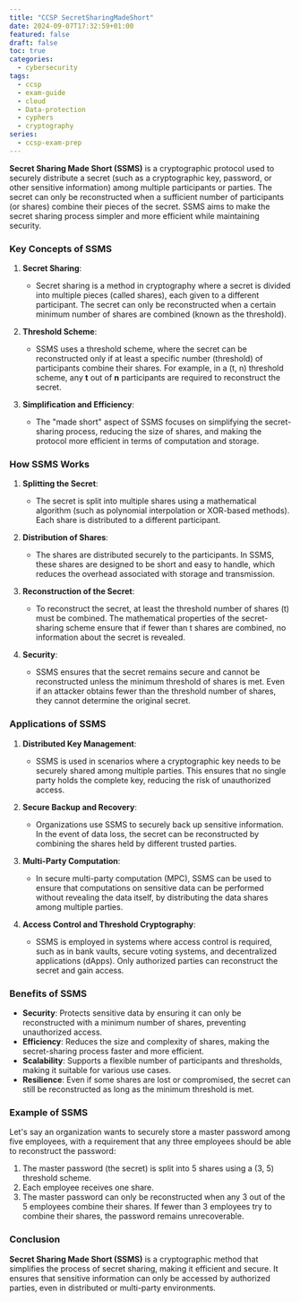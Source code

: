 ```yaml
---
title: "CCSP SecretSharingMadeShort"
date: 2024-09-07T17:32:59+01:00
featured: false 
draft: false
toc: true
categories:
  - cybersecurity
tags:
  - ccsp
  - exam-guide
  - cloud
  - Data-protection
  - cyphers
  - cryptography
series:
  - ccsp-exam-prep
---
```


**Secret Sharing Made Short (SSMS)** is a cryptographic protocol used to securely distribute a secret (such as a
cryptographic key, password, or other sensitive information) among multiple participants or parties. The secret can only
be reconstructed when a sufficient number of participants (or shares) combine their pieces of the secret. SSMS aims to
make the secret sharing process simpler and more efficient while maintaining security.

### Key Concepts of SSMS

1. **Secret Sharing**:
    - Secret sharing is a method in cryptography where a secret is divided into multiple pieces (called shares), each
      given to a different participant. The secret can only be reconstructed when a certain minimum number of shares are
      combined (known as the threshold).

2. **Threshold Scheme**:
    - SSMS uses a threshold scheme, where the secret can be reconstructed only if at least a specific number (threshold)
      of participants combine their shares. For example, in a (t, n) threshold scheme, any **t** out of **n**
      participants are required to reconstruct the secret.

3. **Simplification and Efficiency**:
    - The "made short" aspect of SSMS focuses on simplifying the secret-sharing process, reducing the size of shares,
      and making the protocol more efficient in terms of computation and storage.

### How SSMS Works

1. **Splitting the Secret**:
    - The secret is split into multiple shares using a mathematical algorithm (such as polynomial interpolation or
      XOR-based methods). Each share is distributed to a different participant.

2. **Distribution of Shares**:
    - The shares are distributed securely to the participants. In SSMS, these shares are designed to be short and easy
      to handle, which reduces the overhead associated with storage and transmission.

3. **Reconstruction of the Secret**:
    - To reconstruct the secret, at least the threshold number of shares (t) must be combined. The mathematical
      properties of the secret-sharing scheme ensure that if fewer than t shares are combined, no information about the
      secret is revealed.

4. **Security**:
    - SSMS ensures that the secret remains secure and cannot be reconstructed unless the minimum threshold of shares is
      met. Even if an attacker obtains fewer than the threshold number of shares, they cannot determine the original
      secret.

### Applications of SSMS

1. **Distributed Key Management**:
    - SSMS is used in scenarios where a cryptographic key needs to be securely shared among multiple parties. This
      ensures that no single party holds the complete key, reducing the risk of unauthorized access.

2. **Secure Backup and Recovery**:
    - Organizations use SSMS to securely back up sensitive information. In the event of data loss, the secret can be
      reconstructed by combining the shares held by different trusted parties.

3. **Multi-Party Computation**:
    - In secure multi-party computation (MPC), SSMS can be used to ensure that computations on sensitive data can be
      performed without revealing the data itself, by distributing the data shares among multiple parties.

4. **Access Control and Threshold Cryptography**:
    - SSMS is employed in systems where access control is required, such as in bank vaults, secure voting systems, and
      decentralized applications (dApps). Only authorized parties can reconstruct the secret and gain access.

### Benefits of SSMS

- **Security**: Protects sensitive data by ensuring it can only be reconstructed with a minimum number of shares,
  preventing unauthorized access.
- **Efficiency**: Reduces the size and complexity of shares, making the secret-sharing process faster and more
  efficient.
- **Scalability**: Supports a flexible number of participants and thresholds, making it suitable for various use cases.
- **Resilience**: Even if some shares are lost or compromised, the secret can still be reconstructed as long as the
  minimum threshold is met.

### Example of SSMS

Let's say an organization wants to securely store a master password among five employees, with a requirement that any
three employees should be able to reconstruct the password:

1. The master password (the secret) is split into 5 shares using a (3, 5) threshold scheme.
2. Each employee receives one share.
3. The master password can only be reconstructed when any 3 out of the 5 employees combine their shares. If fewer than 3
   employees try to combine their shares, the password remains unrecoverable.

### Conclusion

**Secret Sharing Made Short (SSMS)** is a cryptographic method that simplifies the process of secret sharing, making it
efficient and secure. It ensures that sensitive information can only be accessed by authorized parties, even in
distributed or multi-party environments.
